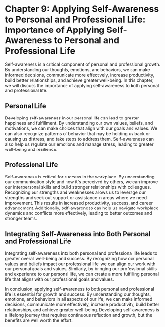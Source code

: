 Chapter 9: Applying Self-Awareness to Personal and Professional Life: Importance of Applying Self-Awareness to Personal and Professional Life
=============================================================================================================================================

Self-awareness is a critical component of personal and professional growth. By understanding our thoughts, emotions, and behaviors, we can make informed decisions, communicate more effectively, increase productivity, build better relationships, and achieve greater well-being. In this chapter, we will discuss the importance of applying self-awareness to both personal and professional life.

Personal Life
-------------

Developing self-awareness in our personal life can lead to greater happiness and fulfillment. By understanding our own values, beliefs, and motivations, we can make choices that align with our goals and values. We can also recognize patterns of behavior that may be holding us back or causing us distress, and take steps to address them. Self-awareness can also help us regulate our emotions and manage stress, leading to greater well-being and resilience.

Professional Life
-----------------

Self-awareness is critical for success in the workplace. By understanding our communication style and how it's perceived by others, we can improve our interpersonal skills and build stronger relationships with colleagues. Recognizing our strengths and weaknesses allows us to leverage our strengths and seek out support or assistance in areas where we need improvement. This results in increased productivity, success, and career advancement. Additionally, self-awareness can help us navigate workplace dynamics and conflicts more effectively, leading to better outcomes and stronger teams.

Integrating Self-Awareness into Both Personal and Professional Life
-------------------------------------------------------------------

Integrating self-awareness into both personal and professional life leads to greater overall well-being and success. By recognizing how our personal values and beliefs impact our professional life, we can align our work with our personal goals and values. Similarly, by bringing our professional skills and experience to our personal life, we can create a more fulfilling personal life that aligns with our professional goals and values.

In conclusion, applying self-awareness to both personal and professional life is essential for growth and success. By understanding our thoughts, emotions, and behaviors in all aspects of our life, we can make informed decisions, communicate more effectively, increase productivity, build better relationships, and achieve greater well-being. Developing self-awareness is a lifelong journey that requires continuous reflection and growth, but the benefits are well worth the effort.

